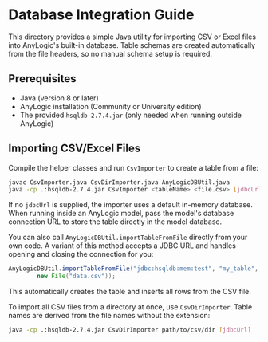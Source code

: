# Database Integration Guide

This directory provides a simple Java utility for importing CSV or Excel files
into AnyLogic's built-in database. Table schemas are created automatically from
the file headers, so no manual schema setup is required.

## Prerequisites

* Java (version 8 or later)
* AnyLogic installation (Community or University edition)
* The provided `hsqldb-2.7.4.jar` (only needed when running outside AnyLogic)

## Importing CSV/Excel Files

Compile the helper classes and run `CsvImporter` to create a table from a file:

```bash
javac CsvImporter.java CsvDirImporter.java AnyLogicDBUtil.java
java -cp .:hsqldb-2.7.4.jar CsvImporter <tableName> <file.csv> [jdbcUrl]
```

If no `jdbcUrl` is supplied, the importer uses a default in-memory database.
When running inside an AnyLogic model, pass the model's database connection URL
to store the table directly in the model database.

You can also call `AnyLogicDBUtil.importTableFromFile` directly from your own
code. A variant of this method accepts a JDBC URL and handles opening and
closing the connection for you:

```java
AnyLogicDBUtil.importTableFromFile("jdbc:hsqldb:mem:test", "my_table",
        new File("data.csv"));
```

This automatically creates the table and inserts all rows from the CSV file.

To import all CSV files from a directory at once, use `CsvDirImporter`. Table
names are derived from the file names without the extension:

```bash
java -cp .:hsqldb-2.7.4.jar CsvDirImporter path/to/csv/dir [jdbcUrl]
```
